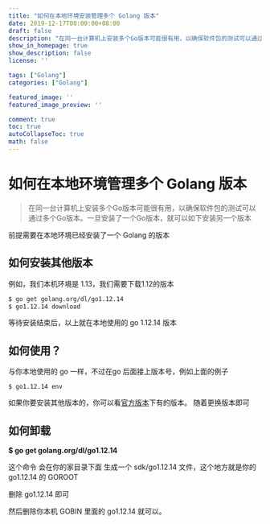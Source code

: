 ```yaml
---
title: "如何在本地环境安装管理多个 Golang 版本"
date: 2019-12-17T00:00:00+08:00
draft: false
description: "在同一台计算机上安装多个Go版本可能很有用，以确保软件包的测试可以通过多个Go版本。一旦安装了一个Go版本，就可以如下安装另一个版本"
show_in_homepage: true
show_description: false
license: ''

tags: ["Golang"]
categories: ["Golang"]

featured_image: ''
featured_image_preview: ''

comment: true
toc: true
autoCollapseToc: true
math: false
---
```


# 如何在本地环境管理多个 Golang 版本

> 在同一台计算机上安装多个Go版本可能很有用，以确保软件包的测试可以通过多个Go版本。一旦安装了一个Go版本，就可以如下安装另一个版本


前提需要在本地环境已经安装了一个 Golang 的版本

## 如何安装其他版本

例如，我们本机环境是 1.13，我们需要下载1.12的版本
```bash
$ go get golang.org/dl/go1.12.14
$ go1.12.14 download 
```

等待安装结束后，以上就在本地使用的 go 1.12.14 版本

## 如何使用？

与你本地使用的 go 一样，不过在go 后面接上版本号，例如上面的例子

```
$ go1.12.14 env
```

如果你要安装其他版本的，你可以看[官方版本](https://godoc.org/golang.org/dl#pkg-subdirectories)下有的版本。
随着更换版本即可

##  如何卸载

**$ go get golang.org/dl/go1.12.14**

这个命令 会在你的家目录下面 生成一个 sdk/go1.12.14 文件，这个地方就是你的 go1.12.14 的 GOROOT

删除 go1.12.14 即可

然后删除你本机 GOBIN 里面的 go1.12.14 就可以。